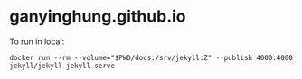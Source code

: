 # ganyinghung.github.io

To run in local:
```
docker run --rm --volume="$PWD/docs:/srv/jekyll:Z" --publish 4000:4000 jekyll/jekyll jekyll serve
```
